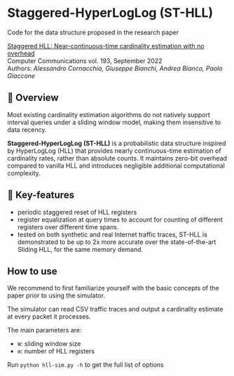 # Staggered-HyperLogLog (ST-HLL)

Code for the data structure proposed in the research paper

[Staggered HLL: Near-continuous-time cardinality estimation with no overhead](https://www.sciencedirect.com/science/article/abs/pii/S0140366422002407)  
Computer Communications vol. 193, September 2022  
Authors: *Alessandro Cornacchia, Giuseppe Bianchi, Andrea Bianco, Paolo Giaccone*


## :eagle: Overview
Most existing cardinality estimation algorithms do not natively support interval queries under a sliding window model, making them insensitive to data recency.

**Staggered-HyperLogLog (ST-HLL)** is a probabilistic data structure inspired by HyperLogLog (HLL) that provides nearly continuous-time estimation of cardinality rates, rather than absolute counts. It maintains zero-bit overhead compared to vanilla HLL and introduces negligible additional computational complexity.

## :hamburger: Key-features
- periodic staggered reset of HLL registers
- register equalization at query times to account for counting of different registers over different time spans.
- tested on both synthetic and real Internet traffic traces, ST-HLL is demonstrated to be up to 2x more accurate over the state-of-the-art Sliding HLL, for the same memory demand.

## How to use
We recommend to first familiarize yourself with the basic concepts of the paper prior to using the simulator.

The simulator can read CSV traffic traces and output a cardinality estimate at every packet it processes.

The main parameters are:
- `W`: sliding window size
- `m`: number of HLL registers
 
Run `python hll-sim.py -h` to get the full list of options 
